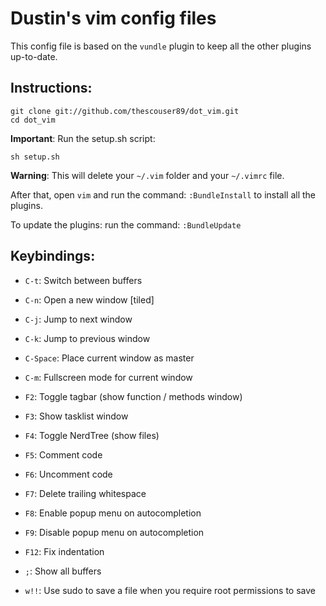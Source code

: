 Dustin's vim config files
===========================

This config file is based on the `vundle` plugin to keep all the other plugins
up-to-date.

Instructions:
-------------

    git clone git://github.com/thescouser89/dot_vim.git
    cd dot_vim

**Important**: Run the setup.sh script:

    sh setup.sh

**Warning**: This will delete your `~/.vim` folder and your `~/.vimrc` file.

After that, open `vim` and run the command: `:BundleInstall` to install all the
plugins.


To update the plugins: run the command: `:BundleUpdate`

Keybindings:
------------

* `C-t`: Switch between buffers

* `C-n`: Open a new window [tiled]
* `C-j`: Jump to next window
* `C-k`: Jump to previous window
* `C-Space`: Place current window as master
* `C-m`: Fullscreen mode for current window

* `F2`: Toggle tagbar (show function / methods window)
* `F3`: Show tasklist window
* `F4`: Toggle NerdTree (show files)

* `F5`: Comment code
* `F6`: Uncomment code

* `F7`: Delete trailing whitespace

* `F8`: Enable popup menu on autocompletion
* `F9`: Disable popup menu on autocompletion

* `F12`: Fix indentation

* `;`: Show all buffers

* `w!!`: Use sudo to save a file when you require root permissions to save

